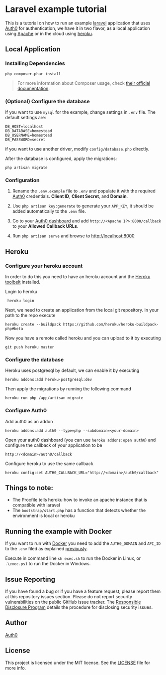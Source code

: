 # Laravel example tutorial

This is a tutorial on how to run an example [laravel](https://laravel.com/) application that uses [Auth0](auth0.com) for authentication, we have it in two flavor, as a local application using [Apache](https://www.apache.org/) or in the cloud using [heroku](https://www.heroku.com/).

## Local Application

### Installing Dependencies

```
php composer.phar install
```

> For more information about Composer usage, check [their official documentation](https://getcomposer.org/doc/01-basic-usage.md).

### (Optional) Configure the database

If you want to use `mysql` for the example, change settings in `.env` file. The default settings are:

```
DB_HOST=localhost
DB_DATABASE=homestead
DB_USERNAME=homestead
DB_PASSWORD=secret
```

if you want to use another driver, modify `config/database.php` directly.

After the database is configured, apply the migrations:

```
php artisan migrate
```

### Configuration

1. Rename the `.env.example` file to `.env` and populate it with the required [Auth0](auth0.com) credentials. **Client ID**, **Client Secret**, and **Domain**.

2. Use `php artisan key:generate` to generate your `APP_KEY`, it should be added automatically to the `.env` file.

3. Go to your [Auth0 dashboard](https://manage.auth0.com) and add `http://<Apache IP>:8000/callback` to your **Allowed Callback URLs**.

4. Run `php artisan serve` and browse to [http://localhost:8000](http://localhost:8000)

## Heroku

### Configure your heroku account
In order to do this you need to have an heroku account and the [Heroku toolbelt](https://toolbelt.heroku.com/) installed.

Login to heroku

     heroku login

Next, we need to create an application from the local git repository. In your path to the repo execute

    heroku create --buildpack https://github.com/heroku/heroku-buildpack-php#beta

Now you have a remote called heroku and you can upload to it by executing

    git push heroku master

### Configure the database

Heroku uses postgresql by default, we can enable it by executing

    heroku addons:add heroku-postgresql:dev

Then apply the migrations by running the following command

    heroku run php /app/artisan migrate

### Configure Auth0

Add auth0 as an addon

    heroku addons:add auth0 --type=php --subdomain=<your-domain>

Open your auth0 dashboard (you can use `heroku addons:open auth0`) and configure the callback of your application to be

    http://<domain>/auth0/callback

Configure heroku to use the same callback

    heroku config:set AUTH0_CALLBACK_URL="http://<domain>/auth0/callback"

## Things to note:
* The Procfile tells heroku how to invoke an apache instance that is compatible with laravel
* The `bootstrap/start.php` has a function that detects whether the environment is local or heroku

## Running the example with Docker

If you want to run with [Docker](https://www.docker.com/) you need to add the `AUTH0_DOMAIN` and `API_ID`
to the `.env` filed as explained [previously](#configure-auth0).

Execute in command line `sh exec.sh` to run the Docker in Linux, or `.\exec.ps1` to run the Docker in Windows.

## Issue Reporting

If you have found a bug or if you have a feature request, please report them at this repository issues section. Please do not report security vulnerabilities on the public GitHub issue tracker. The [Responsible Disclosure Program](https://auth0.com/whitehat) details the procedure for disclosing security issues.

## Author

[Auth0](auth0.com)

## License

This project is licensed under the MIT license. See the [LICENSE](LICENSE) file for more info.

